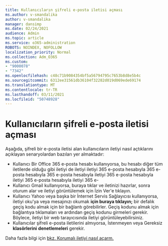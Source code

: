 ```yaml
---
title: Kullanıcıların şifreli e-posta iletisi açması
ms.author: v-smandalika
author: v-smandalika
manager: dansimp
ms.date: 02/24/2021
audience: Admin
ms.topic: article
ms.service: o365-administration
ROBOTS: NOINDEX, NOFOLLOW
localization_priority: Normal
ms.collection: Adm_O365
ms.custom:
- "9000078"
- "7342"
ms.openlocfilehash: c48c71b9084354bf5a56794795c7653b8d8e5b4c
ms.sourcegitcommit: 6312ee31561db36104f32282d019d069ede69174
ms.translationtype: MT
ms.contentlocale: tr-TR
ms.lasthandoff: 03/11/2021
ms.locfileid: "50748928"
---
```

# <a name="how-users-open-an-encrypted-email-message"></a>Kullanıcıların şifreli e-posta iletisi açması

Aşağıda, şifreli bir e-posta iletisi alan kullanıcıların iletiyi nasıl açtıklarını açıklayan senaryolardan bazıları yer almaktadır:

- Kullanıcı Bir Office 365 e-posta hesabı kullanıyorsa, bu hesabı diğer tüm iletilerde olduğu gibi iletiyi de iletiyi iletiyi 365 e-posta hesabıyla 365 e-posta hesabıyla 365 e-posta hesabıyla iletiyi 365 e-posta hesabıyla iletiyi 365 e-posta hesabıyla iletiyi 365 e-
- Kullanıcı Gmail kullanıyorsa, buraya tıklar ve iletinizi hazırlar, sonra oturum alar ve iletiyi görüntülemek için İzin Ver'e tıklayın.  
- Kullanıcı Yahoo veya başka bir İnternet Servis Sağlayıcısı  kullanıyorsa, iletiyi oku'ya veya mesajınızı okumak **için buraya tıklayın;** bir defalık geçiş kodu almak için bir bağlantı görebilirler. Geçiş kodunu almak için bağlantıya tıklamaları ve ardından geçiş kodunu girmeleri gerekir. Böylece, iletiyi bir web tarayıcısında iletiyi görüntüleyebilirsiniz.
- Kullanıcılar şifreli e-posta iletilerini almıyorsa, İstenmeyen veya Gereksiz **klasörlerini** **denetlemeleri** gerekir.

Daha fazla bilgi için [bkz. Korumalı iletiyi nasıl açarm.](https://support.microsoft.com/topic/how-do-i-open-a-protected-message-1157a286-8ecc-4b1e-ac43-2a608fbf3098)